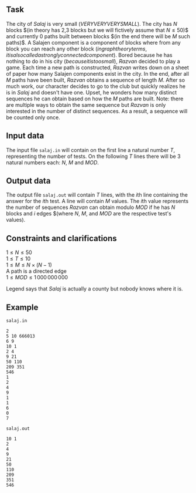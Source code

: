 ## Task

The city of $Salaj$ is very small $(VERY VERY VERY SMALL)$. The city has $N$ blocks $(in theory has 2,3 blocks but we will fictively assume that $N \leq 50$)$ and currently $0$ paths built between blocks $(in the end there will be $M$ such paths)$. A Salajen component is a component of blocks where from any block you can reach any other block $(in graph theory terms, it is also called a strongly connected component)$. Bored because he has nothing to do in his city $(because it is too small)$, $Razvan$ decided to play a game. Each time a new path is constructed, $Razvan$ writes down on a sheet of paper how many Salajen components exist in the city. In the end, after all $M$ paths have been built, $Razvan$ obtains a sequence of length $M$. After so much work, our character decides to go to the club but quickly realizes he is in $Salaj$ and doesn't have one. Upset, he wonders how many distinct sequences he can obtain based on how the $M$ paths are built. Note: there are multiple ways to obtain the same sequence but $Razvan$ is only interested in the number of distinct sequences. As a result, a sequence will be counted only once.

## Input data

The input file `salaj.in` will contain on the first line a natural number $T$, representing the number of tests. On the following $T$ lines there will be 3 natural numbers each: $N$, $M$ and $MOD$.

## Output data

The output file `salaj.out` will contain $T$ lines, with the $i$th line containing the answer for the $i$th test. A line will contain $M$ values. The $i$th value represents the number of sequences $Razvan$ can obtain modulo $MOD$ if he has $N$ blocks and $i$ edges $(where $N$, $M$, and $MOD$ are the respective test's values).

## Constraints and clarifications

$1 \leq N \leq 50$  
$1 \leq T \leq 10$  
$1 \leq M \leq N \times (N - 1)$  
A path is a directed edge  
$1 \leq MOD \leq 1\,000\,000\,000$  

Legend says that $Salaj$ is actually a county but nobody knows where it is.

## Example

`salaj.in`  
```
2  
5 10 666013  
6 9  
10 1  
2 4  
9 21  
50 110  
209 351  
546  
1  
2  
4  
9  
1  
1  
6  
0  
7  
```
`salaj.out`  
```
10 1  
2  
4  
9  
21  
50  
110  
209  
351  
546  
```